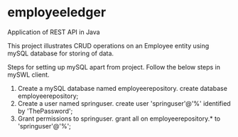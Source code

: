 # employeeledger
Application of REST API in Java

This project illustrates CRUD operations on an Employee entity using mySQL database for storing of data.

Steps for setting up mySQL apart from project. Follow the below steps in mySWL client.
1. Create a mySQL database named employeerepository.
create database employeerepository;
2. Create a user named springuser.
create user 'springuser'@'%' identified by 'ThePassword';
3. Grant permissions to springuser.
grant all on employeerepository.* to 'springuser'@'%';

